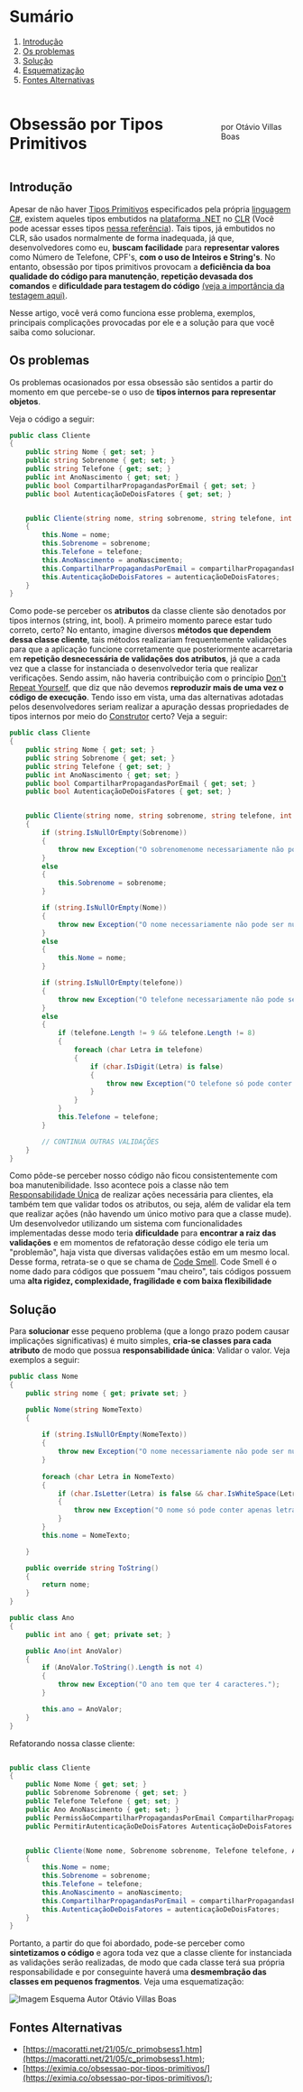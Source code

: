 # Sumário
1. [Introdução](#introducao)
2. [Os problemas](#problemas)
3. [Solução](#solucao)
4. [Esquematização](#esquema)
5. [Fontes Alternativas](#fontes)

<div style="display: flex; align-items: baseline;">
<h1> Obsessão por Tipos Primitivos </h1><p style="padding-left: 5px;">por Otávio Villas Boas</p>
</div>

<div id="introducao"></div>

## Introdução
Apesar de não haver [Tipos Primitivos](https://www.macoratti.net/17/01/cshp_primit1.htm#:~:text=Os%20tipos%20primitivos%20n%C3%A3o%20s%C3%A3o,Char%2C%20Double%2C%20e%20Single.) especificados pela própria [linguagem C#](https://docs.microsoft.com/pt-br/dotnet/csharp/tour-of-csharp/), existem aqueles tipos embutidos na [plataforma .NET](https://docs.microsoft.com/pt-br/dotnet/core/introduction) no [CLR](https://pt.wikipedia.org/wiki/Common_Language_Runtime) (Você pode acessar esses tipos [nessa referência](https://docs.microsoft.com/pt-br/dotnet/csharp/language-reference/builtin-types/built-in-types)). Tais tipos, já embutidos no CLR, são usados normalmente de forma inadequada, já que, desenvolvedores como eu, **buscam facilidade** para **representar valores** como Número de Telefone, CPF's, **com o uso de Inteiros e String's**. No entanto, obsessão por tipos primitivos provocam a **deficiência da boa qualidade do código para manutenção**, **repetição devasada dos comandos** e **dificuldade para testagem do código** [(veja a importância da testagem aqui)](https://github.com/balta-io/blog/blob/main/fundamentos-testes-de-unidade/index.md). 

Nesse artigo, você verá como funciona esse problema, exemplos, principais complicações provocadas por ele e a solução para que você saiba como solucionar.


<div id="problemas"></div>

## Os problemas

Os problemas ocasionados por essa obsessão são sentidos a partir do momento em que percebe-se o uso de **tipos internos para representar objetos**.

Veja o código a seguir:

```csharp
public class Cliente
{
    public string Nome { get; set; }
    public string Sobrenome { get; set; }
    public string Telefone { get; set; }
    public int AnoNascimento { get; set; }
    public bool CompartilharPropagandasPorEmail { get; set; }
    public bool AutenticaçãoDeDoisFatores { get; set; }


    public Cliente(string nome, string sobrenome, string telefone, int anoNascimento, bool compartilharPropagandasPorEmail, bool autenticaçãoDeDoisFatores)
    {
        this.Nome = nome;
        this.Sobrenome = sobrenome;
        this.Telefone = telefone;
        this.AnoNascimento = anoNascimento;
        this.CompartilharPropagandasPorEmail = compartilharPropagandasPorEmail;
        this.AutenticaçãoDeDoisFatores = autenticaçãoDeDoisFatores;
    }
}
```

Como pode-se perceber os **atributos** da classe cliente são denotados por tipos internos (string, int, bool). A primeiro momento parece estar tudo correto, certo? No entanto, imagine diversos **métodos que dependem dessa classe cliente**, tais métodos realizariam frequentemente validações para que a aplicação funcione corretamente que posteriormente acarretaria em **repetição desnecessária de validações dos atributos**, já que a cada vez que a classe for instanciada o desenvolvedor teria que realizar verificações. Sendo assim, não haveria contribuição com o princípio [Don't Repeat Yourself](https://www.macoratti.net/16/04/net_dry1.htm), que diz que não devemos **reproduzir mais de uma vez o código de execução**. Tendo isso em vista, uma das alternativas adotadas pelos desenvolvedores seriam realizar a apuração dessas propriedades de tipos internos por meio do [Construtor](https://docs.microsoft.com/pt-br/dotnet/csharp/programming-guide/classes-and-structs/constructors) certo? Veja a seguir:

```csharp
public class Cliente
{
    public string Nome { get; set; }
    public string Sobrenome { get; set; }
    public string Telefone { get; set; }
    public int AnoNascimento { get; set; }
    public bool CompartilharPropagandasPorEmail { get; set; }
    public bool AutenticaçãoDeDoisFatores { get; set; }


    public Cliente(string nome, string sobrenome, string telefone, int anoNascimento, bool compartilharPropagandasPorEmail, bool autenticaçãoDeDoisFatores)
    {
        if (string.IsNullOrEmpty(Sobrenome))
        {
            throw new Exception("O sobrenomenome necessariamente não pode ser nulo");
        }
        else
        {
            this.Sobrenome = sobrenome;
        }

        if (string.IsNullOrEmpty(Nome))
        {
            throw new Exception("O nome necessariamente não pode ser nulo");
        }
        else
        {
            this.Nome = nome;
        }

        if (string.IsNullOrEmpty(telefone))
        {
            throw new Exception("O telefone necessariamente não pode ser nulo");
        }
        else
        {
            if (telefone.Length != 9 && telefone.Length != 8)
            {
                foreach (char Letra in telefone)
                {
                    if (char.IsDigit(Letra) is false)
                    {
                        throw new Exception("O telefone só pode conter dígitos");
                    }
                }
            }
            this.Telefone = telefone;
        }

        // CONTINUA OUTRAS VALIDAÇÕES
    }
}
```
Como pôde-se perceber nosso código não ficou consistentemente com boa manutenibilidade. Isso acontece pois a classe não tem [Responsabilidade Única](https://www.macoratti.net/08/06/net_srp1.htm#:~:text=%E2%80%93%20Se%20uma%20classe%20possuir%20mais,de%20ser%20posto%20em%20pr%C3%A1tica.) de realizar ações necessária para clientes, ela também tem que validar todos os atributos, ou seja, além de validar ela tem que realizar ações (não havendo um único motivo para que a classe mude). Um desenvolvedor utilizando um sistema com funcionalidades implementadas desse modo teria **dificuldade** para **encontrar a raiz das validações**  e em momentos de refatoração desse código ele teria um "problemão", haja vista que diversas validações estão em um mesmo local. Desse forma, retrata-se o que se chama de [Code Smell](https://www.macoratti.net/20/11/c_refator3.htm). Code Smell é o nome dado para códigos que possuem "mau cheiro", tais códigos possuem uma **alta rigidez, complexidade, fragilidade e com baixa flexibilidade**


<div id="solucao"></div>

## Solução

Para **solucionar** esse pequeno problema (que a longo prazo podem causar implicações significativas) é muito simples, **cria-se classes para cada atributo** de modo que possua **responsabilidade única**: Validar o valor. Veja exemplos a seguir:

```csharp
public class Nome
{
    public string nome { get; private set; }

    public Nome(string NomeTexto)
    {
        
        if (string.IsNullOrEmpty(NomeTexto))
        {
            throw new Exception("O nome necessariamente não pode ser nulo");
        }
        
        foreach (char Letra in NomeTexto)
        {
            if (char.IsLetter(Letra) is false && char.IsWhiteSpace(Letra) is false) // WhiteSpace caso seja nome Composto
            {
                throw new Exception("O nome só pode conter apenas letras e espaços em brancos");
            }
        }
        this.nome = NomeTexto;

    }

    public override string ToString()
    {
        return nome;
    }
}
```

```csharp
public class Ano
{
    public int ano { get; private set; }

    public Ano(int AnoValor)
    {
        if (AnoValor.ToString().Length is not 4)
        {
            throw new Exception("O ano tem que ter 4 caracteres.");
        }

        this.ano = AnoValor;
    }
}
```

Refatorando nossa classe cliente:
```csharp

public class Cliente
{
    public Nome Nome { get; set; }
    public Sobrenome Sobrenome { get; set; }
    public Telefone Telefone { get; set; }
    public Ano AnoNascimento { get; set; }
    public PermissãoCompartilharPropagandasPorEmail CompartilharPropagandasPorEmail { get; set; }
    public PermitirAutenticaçãoDeDoisFatores AutenticaçãoDeDoisFatores { get; set; }


    public Cliente(Nome nome, Sobrenome sobrenome, Telefone telefone, Ano anoNascimento, PermissãoCompartilharPropagandasPorEmail compartilharPropagandasPorEmail, PermitirAutenticaçãoDeDoisFatores autenticaçãoDeDoisFatores)
    {
        this.Nome = nome;
        this.Sobrenome = sobrenome;
        this.Telefone = telefone;
        this.AnoNascimento = anoNascimento;
        this.CompartilharPropagandasPorEmail = compartilharPropagandasPorEmail;
        this.AutenticaçãoDeDoisFatores = autenticaçãoDeDoisFatores;
    }
}
```

Portanto, a partir do que foi abordado, pode-se perceber como **sintetizamos o código** e agora toda vez que a classe cliente for instanciada as validações serão realizadas, de modo que cada classe terá sua própria responsabilidade e por conseguinte haverá uma **desmembração das classes em pequenos fragmentos**. Veja uma esquematização:

<div id="esquema"></div>

![Imagem Esquema Autor Otávio Villas Boas](images/ESQUEMATIZACAO-OBSESSAO-POR-TIPOS-PRIMITIVOS-DARKMODE.png)

<div id="fontes"></div>

## Fontes Alternativas
- [https://macoratti.net/21/05/c_primobsess1.htm](https://macoratti.net/21/05/c_primobsess1.htm);
- [https://eximia.co/obsessao-por-tipos-primitivos/](https://eximia.co/obsessao-por-tipos-primitivos/);